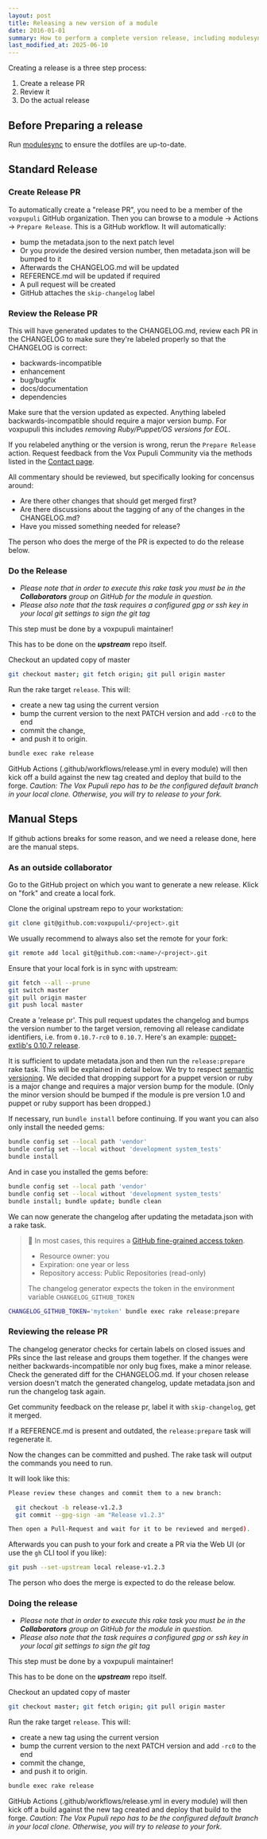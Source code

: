 ```yaml
---
layout: post
title: Releasing a new version of a module
date: 2016-01-01
summary: How to perform a complete version release, including modulesync and publication.
last_modified_at: 2025-06-10
---
```


Creating a release is a three step process:

1. Create a release PR
2. Review it
3. Do the actual release

## Before Preparing a release

Run [modulesync](https://voxpupuli.org/docs/updating-files-managed-with-modulesync/) to ensure the dotfiles are up-to-date.

## Standard Release

### Create Release PR

To automatically create a "release PR", you need to be a member of the `voxpupuli` GitHub organization.
Then you can browse to a module -> Actions -> `Prepare Release`.
This is a GitHub workflow.
It will automatically:

* bump the metadata.json to the next patch level
* Or you provide the desired version number, then metadata.json will be bumped to it
* Afterwards the CHANGELOG.md will be updated
* REFERENCE.md will be updated if required
* A pull request will be created
* GitHub attaches the `skip-changelog` label

### Review the Release PR

This will have generated updates to the CHANGELOG.md, review each PR in the CHANGELOG to make sure they're labeled properly so that the CHANGELOG is correct:

* backwards-incompatible
* enhancement
* bug/bugfix
* docs/documentation
* dependencies

Make sure that the version updated as expected.
Anything labeled backwards-incompatible should require a major version bump.
For voxpupuli this includes _removing Ruby/Puppet/OS versions for EOL_.

If you relabeled anything or the version is wrong, rerun the `Prepare Release` action.
Request feedback from the Vox Pupuli Community via the methods listed in the [Contact page](https://voxpupuli.org/connect/).

All commentary should be reviewed, but specifically looking for concensus around:

* Are there other changes that should get merged first?
* Are there discussions about the tagging of any of the changes in the CHANGELOG.md?
* Have you missed something needed for release?

The person who does the merge of the PR is expected to do the release below.

### Do the Release

* _Please note that in order to execute this rake task you must be in the __Collaborators__ group on GitHub for the module in question._
* _Please also note that the task requires a configured gpg or ssh key in your local git settings to sign the git tag_

This step must be done by a voxpupuli maintainer!

This has to be done on the __*upstream*__ repo itself.

Checkout an updated copy of master

```bash
git checkout master; git fetch origin; git pull origin master
```

Run the rake target `release`. This will:

* create a new tag using the current version
* bump the current version to the next PATCH version and add `-rc0` to the end
* commit the change,
* and push it to origin.

```bash
bundle exec rake release
```

GitHub Actions (.github/workflows/release.yml in every module) will then kick off a build against the new tag created and deploy that build to the forge.
_Caution: The Vox Pupuli repo has to be the configured default branch in your local clone. Otherwise, you will try to release to your fork._

## Manual Steps

If github actions breaks for some reason, and we need a release done, here are the manual steps.

### As an outside collaborator

Go to the GitHub project on which you want to generate a new release.
Klick on "fork" and create a local fork.

Clone the original upstream repo to your workstation:

```bash
git clone git@github.com:voxpupuli/<project>.git
```

We usually recommend to always also set the remote for your fork:

```bash
git remote add local git@github.com:<name>/<project>.git
```

Ensure that your local fork is in sync with upstream:

```bash
git fetch --all --prune
git switch master
git pull origin master
git push local master
```

Create a 'release pr'. This pull request updates the changelog and bumps the
version number to the target version, removing all release candidate
identifiers, i.e. from `0.10.7-rc0` to `0.10.7`. Here's an example:
[puppet-extlib's 0.10.7 release](https://github.com/voxpupuli/puppet-extlib/pull/43).

It is sufficient to update metadata.json and then run the `release:prepare` rake task.
This will be explained in detail below.
We try to respect [semantic versioning](http://semver.org/).
We decided that dropping support for a puppet version or ruby is a major change and requires a major version bump for the module.
(Only the minor version should be bumped if the module is pre version 1.0 and puppet or ruby support has been dropped.)

If necessary, run `bundle install` before continuing. If you want you can also only install the needed gems:

```bash
bundle config set --local path 'vendor'
bundle config set --local without 'development system_tests'
bundle install
```

And in case you installed the gems before:

```bash
bundle config set --local path 'vendor'
bundle config set --local without 'development system_tests'
bundle install; bundle update; bundle clean
```

We can now generate the changelog after updating the metadata.json with a rake task.

> 🔔 In most cases, this requires a [GitHub fine-grained access token](https://github.com/settings/tokens?type=beta).
>
> * Resource owner: you
> * Expiration: one year or less
> * Repository access: Public Repositories (read-only)
>
> The changelog generator expects the token in the environment variable `CHANGELOG_GITHUB_TOKEN`

```bash
CHANGELOG_GITHUB_TOKEN='mytoken' bundle exec rake release:prepare
```

### Reviewing the release PR

The changelog generator checks for certain labels on closed issues and PRs since the last release and groups them together.
If the changes were neither backwards-incompatible nor only bug fixes, make a minor release.
Check the generated diff for the CHANGELOG.md.
If your chosen release version doesn't match the generated changelog, update metadata.json and run the changelog task again.

Get community feedback on the release pr, label it with `skip-changelog`, get it merged.

If a REFERENCE.md is present and outdated, the `release:prepare` task will regenerate it.

Now the changes can be committed and pushed.
The rake task will output the commands you need to run.

It will look like this:

```bash
Please review these changes and commit them to a new branch:

  git checkout -b release-v1.2.3
  git commit --gpg-sign -am "Release v1.2.3"

Then open a Pull-Request and wait for it to be reviewed and merged).
```

Afterwards you can push to your fork and create a PR via the Web UI (or use the `gh` CLI tool if you like):

```bash
git push --set-upstream local release-v1.2.3
```

The person who does the merge is expected to do the release below.

### Doing the release

* _Please note that in order to execute this rake task you must be in the __Collaborators__ group on GitHub for the module in question._
* _Please also note that the task requires a configured gpg or ssh key in your local git settings to sign the git tag_

This step must be done by a voxpupuli maintainer!

This has to be done on the __*upstream*__ repo itself.

Checkout an updated copy of master

```bash
git checkout master; git fetch origin; git pull origin master
```

Run the rake target `release`. This will:

* create a new tag using the current version
* bump the current version to the next PATCH version and add `-rc0` to the end
* commit the change,
* and push it to origin.

```bash
bundle exec rake release
```

GitHub Actions (.github/workflows/release.yml in every module) will then kick off a build against the new tag created and deploy that build to the forge.
_Caution: The Vox Pupuli repo has to be the configured default branch in your local clone. Otherwise, you will try to release to your fork._
